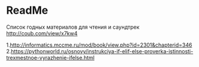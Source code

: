 # ReadMe

Список годных материалов для чтения и саундтрек http://coub.com/view/x7kw4

1.http://informatics.mccme.ru/mod/book/view.php?id=2301&chapterid=346
2.https://pythonworld.ru/osnovy/instrukciya-if-elif-else-proverka-istinnosti-trexmestnoe-vyrazhenie-ifelse.html

